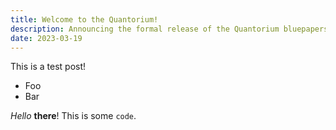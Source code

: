 ```yaml
---
title: Welcome to the Quantorium!
description: Announcing the formal release of the Quantorium bluepapers and website! Let the games begin...
date: 2023-03-19
---
```


This is a test post!

- Foo
- Bar

*Hello* **there**! This is some `code`.
